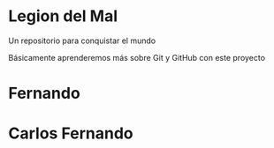 # Legion del Mal
Un repositorio para conquistar el mundo

Básicamente aprenderemos más sobre Git y GitHub con este proyecto


# Fernando
# Carlos Fernando
